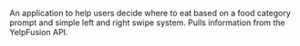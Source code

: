 An application to help users decide where to eat based on a food category prompt and simple left and right swipe system. Pulls information from the YelpFusion API.

<a href="//imgur.com/a/bSyYHTA"></a>